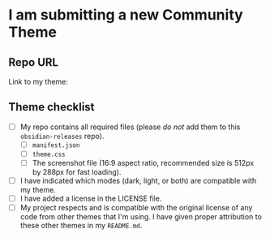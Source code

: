 <!--- Delete this section if submitting a plugin -->
# I am submitting a new Community Theme

## Repo URL

<!--- Paste a link to your repo here for easy access -->
Link to my theme: 


## Theme checklist

<!--- Confirm that you have done the following before submitting your theme -->
- [ ] My repo contains all required files (please *do not* add them to this `obsidian-releases` repo).
  - [ ] `manifest.json`
  - [ ] `theme.css`
  - [ ] The screenshot file (16:9 aspect ratio, recommended size is 512px by 288px for fast loading).
- [ ] I have indicated which modes (dark, light, or both) are compatible with my theme.
- [ ] I have added a license in the LICENSE file.
- [ ] My project respects and is compatible with the original license of any code from other themes that I'm using. I have given proper attribution to these other themes in my `README.md`.
